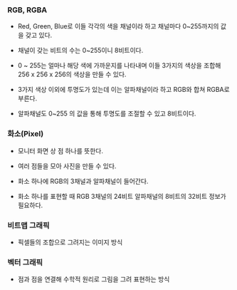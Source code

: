 ### RGB, RGBA

* Red, Green, Blue로 이들 각각의 색을 채널이라 하고 채널마다 0~255까지의 값을 갖고 있다. 

* 채널이 갖는 비트의 수는 0~255이니 8비트이다.

* 0 ~ 255는 얼마나 해당 색에 가까운지를 나타내며 이들 3가지의 색상을 조합해 256 x 256 x 256의 색상을 만들 수 있다.

* 3가지 색상 이외에 투명도가 있는데 이는 알파채널이라 하고 RGB와 합쳐 RGBA로 부른다.

* 알파채널도 0~255 의 값을 통해 투명도를 조절할 수 있고 8비트이다. 


### 화소(Pixel)

* 모니터 화면 상 점 하나를 뜻한다.

* 여러 점들을 모아 사진을 만들 수 있다.

* 화소 하나에 RGB의 3채널과 알파채널이 들어간다.

* 화소 하나를 표현할 때 RGB 3채널의 24비트 알파채널의 8비트의 32비트 정보가 필요하다. 


### 비트맵 그래픽

* 픽셀들의 조합으로 그려지는 이미지 방식

### 벡터 그래픽

* 점과 점을 연결해 수학적 원리로 그림을 그려 표현하는 방식
